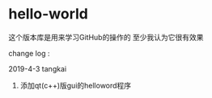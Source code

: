 ﻿# hello-world

这个版本库是用来学习GitHub的操作的
至少我认为它很有效果

change log :

2019-4-3
tangkai

1. 添加qt(c++)版gui的helloword程序

